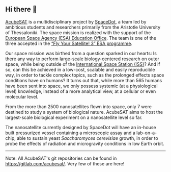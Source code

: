 ## Hi there 👋

[AcubeSAT](https://acubesat.spacedot.gr/) is a multidisciplinary project by [SpaceDot](https://spacedot.gr/), a team led by ambitious students and researchers primarily from the Aristotle University of Thessaloniki.
The space mission is realized with the support of the [European Space Agency (ESA) Education Office](https://www.esa.int/Education).
The team is one of the three accepted in the [“Fly Your Satellite! 3” ESA programme](https://www.esa.int/Education/CubeSats_-_Fly_Your_Satellite/AcubeSAT_successfully_passes_Critical_Design_Review).

Our space mission was birthed from a question sparked in our hearts:
Is there any way to perform large-scale biology-centered research on outer space, while being outside of the [International Space Station (ISS)](https://www.wikiwand.com/en/International_Space_Station)?
And if so, can this be achieved in a low-cost, scalable and easily reproducible way, in order to tackle complex topics, such as the prolonged effects space conditions have on humans?
It turns out that, while more than 565 humans have been sent into space, we only possess systemic (at a physiological level) knowledge, instead of a more analytical view, at a cellular or even molecular level.

From the more than 2500 nanosatellites flown into space, only 7 were destined to study a system of biological nature.
AcubeSAT aims to host the largest-scale biological experiment on a nanosatellite level so far.

The nanosatellite currently designed by SpaceDot will have an in-house built pressurized vessel containing a microscopic assay and a lab-on-a-chip, able to sustain yeast _Saccharomyces cerevisiae_ growth, in order to probe the effects of radiation and microgravity conditions in low Earth orbit.

---

Note: All AcubeSAT's git repositories can be found in https://gitlab.com/acubesat/. Very few of these are here!
